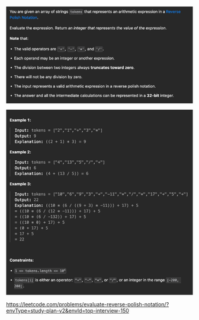 ![img.png](img.png)

![img_1.png](img_1.png)

https://leetcode.com/problems/evaluate-reverse-polish-notation/?envType=study-plan-v2&envId=top-interview-150
